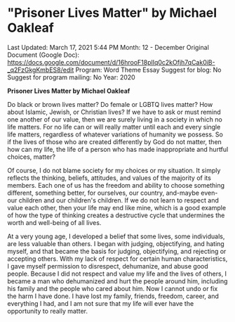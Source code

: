 # "Prisoner Lives Matter" by Michael Oakleaf

Last Updated: March 17, 2021 5:44 PM
Month: 12 - December
Original Document (Google Doc): https://docs.google.com/document/d/16hrooF18plIq0c2kOfjh7qCak0iB-_q2FzGkgKmbES8/edit
Program: Word Theme Essay
Suggest for blog: No
Suggest for program mailing: No
Year: 2020

**Prisoner Lives Matter by Michael Oakleaf**

Do black or brown lives matter? Do female or LGBTQ lives matter? How about Islamic, Jewish, or Christian lives? If we have to ask or must remind one another of our value, then we are surely living in a society in which no life matters. For no life can or will really matter until each and every single life matters, regardless of whatever variations of humanity we possess. So  if the lives of those who are created differently by God do not matter, then how can my life, the life of a person who has made inappropriate and hurtful choices, matter?

Of course, I do not blame society for my choices or my situation. It simply reflects the thinking, beliefs, attitudes, and values of the majority of its members. Each one of us has the freedom and ability to choose something different, something better, for ourselves, our country, and-maybe even- our children and our children's children. If we do not learn to respect and value each other, then your life may end like mine, which is a good example of how the type of thinking creates a destructive cycle that undermines the worth and well-being of all lives.

At a very young age, I developed a belief that some lives, some individuals, are less valuable than others. I began with judging, objectifying, and hating myself, and that became the basis for judging, objectifying, and rejecting or accepting others. With my lack of respect for certain human characteristics, I gave myself permission to disrespect, dehumanize, and abuse good people. Because I did not respect and value my life and the lives of others, I became a man who dehumanized and hurt the people around him, including his family and the people who cared about him. Now I cannot undo or fix the harm I have done. I have lost my family, friends, freedom, career, and everything I had, and I am not sure that my life will ever have the opportunity to really matter.